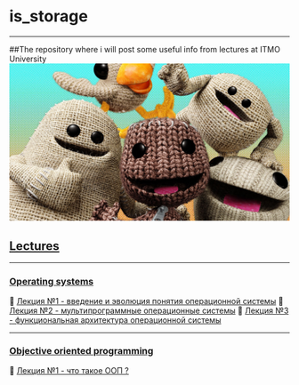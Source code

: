 # is_storage
---
##The repository where i will post some useful info from lectures at ITMO University
![gif_mine](imgs/littleBigPlanet.jpg)

## [Lectures](lectures)
---

### [Operating systems](lectures/os20)
📌 [Лекция №1 - введение и эволюция понятия операционной системы](lectures/os20/first-03.09.md)
📌 [Лекция №2 - мультипрограммные операционные системы](lectures/os20/second-11.09.md)
📌 [Лекция №3 - функциональная архитектура операционной системы](lectures/os20/third-18.09.md)

---
### [Objective oriented programming](lectures/oop20)
  📌 [Лекция №1 - что такое ООП ?](lectures/oop20/first-07.09.md)


